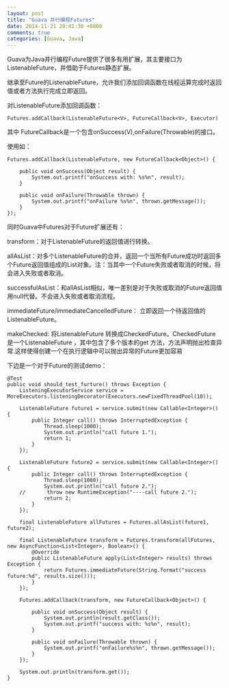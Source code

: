 ```yaml
---
layout: post
title: "Guava 并行编程Futures"
date: 2014-11-21 20:41:30 +0800
comments: true
categories: [Guava, Java]
---
```

Guava为Java并行编程Future提供了很多有用扩展，其主要接口为ListenableFuture，并借助于Futures静态扩展。

继承至Future的ListenableFuture，允许我们添加回调函数在线程运算完成时返回值或者方法执行完成立即返回。

对ListenableFuture添加回调函数：

	Futures.addCallback(ListenableFuture<V>, FutureCallback<V>, Executor)

其中 FutureCallback<V>是一个包含onSuccess(V),onFailure(Throwable)的接口。

使用如：

	Futures.addCallback(ListenableFuture, new FutureCallback<Object>() {

        public void onSuccess(Object result) {
            System.out.printf("onSuccess with: %s%n", result);
        }

        public void onFailure(Throwable thrown) {
            System.out.printf("onFailure %s%n", thrown.getMessage());
        }
    });

同时Guava中Futures对于Future扩展还有：

transform：对于ListenableFuture的返回值进行转换。

allAsList：对多个ListenableFuture的合并，返回一个当所有Future成功时返回多个Future返回值组成的List对象。注：当其中一个Future失败或者取消的时候，将会进入失败或者取消。

successfulAsList：和allAsList相似，唯一差别是对于失败或取消的Future返回值用null代替。不会进入失败或者取消流程。

immediateFuture/immediateCancelledFuture： 立即返回一个待返回值的ListenableFuture。

makeChecked: 将ListenableFuture 转换成CheckedFuture。CheckedFuture 是一个ListenableFuture ，其中包含了多个版本的get 方法，方法声明抛出检查异常.这样使得创建一个在执行逻辑中可以抛出异常的Future更加容易

下边是一个对于Future的测试demo：

	@Test
	public void should_test_furture() throws Exception {
	    ListeningExecutorService service = MoreExecutors.listeningDecorator(Executors.newFixedThreadPool(10));

	    ListenableFuture future1 = service.submit(new Callable<Integer>() {
	        public Integer call() throws InterruptedException {
	            Thread.sleep(1000);
	            System.out.println("call future 1.");
	            return 1;
	        }
	    });

	    ListenableFuture future2 = service.submit(new Callable<Integer>() {
	        public Integer call() throws InterruptedException {
	            Thread.sleep(1000);
	            System.out.println("call future 2.");
		//       throw new RuntimeException("----call future 2.");
	            return 2;
	        }
	    });

	    final ListenableFuture allFutures = Futures.allAsList(future1, future2);

	    final ListenableFuture transform = Futures.transform(allFutures, new AsyncFunction<List<Integer>, Boolean>() {
	        @Override
	        public ListenableFuture apply(List<Integer> results) throws Exception {
	            return Futures.immediateFuture(String.format("success future:%d", results.size()));
	        }
	    });

	    Futures.addCallback(transform, new FutureCallback<Object>() {

	        public void onSuccess(Object result) {
	            System.out.println(result.getClass());
	            System.out.printf("success with: %s%n", result);
	        }

	        public void onFailure(Throwable thrown) {
	            System.out.printf("onFailure%s%n", thrown.getMessage());
	        }
	    });

	    System.out.println(transform.get());
	}

